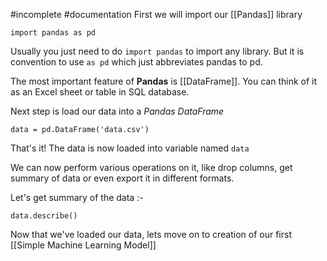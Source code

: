
#incomplete #documentation 
First we will import our [[Pandas]] library

```
import pandas as pd
```

Usually you just need to do `import pandas` to import any library. But it is convention to use `as pd` which just abbreviates pandas to pd.

The most important feature of **Pandas** is [[DataFrame]]. You can think of it as an Excel sheet or table in SQL database.

Next step is load our data into a _Pandas DataFrame_

```
data = pd.DataFrame('data.csv')
```

That's it! The data is now loaded into variable named `data`

We can now perform various operations on it, like drop columns, get summary of data or even export it in different formats.

Let's get summary of the data :-

```
data.describe()
```


Now that we've loaded our data, lets move on to creation of our first [[Simple Machine Learning Model]]
